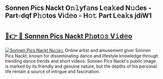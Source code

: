 ## Sonnen Pics Nackt O𝚗𝚕yf𝚊ns L𝚎a𝚔ed N𝚞𝚍es - Part-dqf P𝚑𝚘tos Vi𝚍𝚎o - H𝚘𝚝 Part L𝚎a𝚔s jdiW1

# <h2><a href="http://kf27tf.oniu.top/?m=Sonnen+Pics+Nackt">🔗👉 🔴 Sonnen Pics Nackt P𝚑ot𝚘𝚜 V𝚒d𝚎o</a></h2>

[![Sonnen Pics Nackt Nu𝚍e𝚜](https://i.imgur.com/0qMVB7G.gif)](http://kf27tf.oniu.top/?m=Sonnen+Pics+Nackt)
Online artist and amusement giver Sonnen Pics Nackt, known for disseminating dance and lifestyle knowledge through trending dance trends and short videos. Sonnen Pics Nackt's public image is marked by its friendly and genuine nature, but the depths of his personal life remain a source of intrigue and fascination.  
